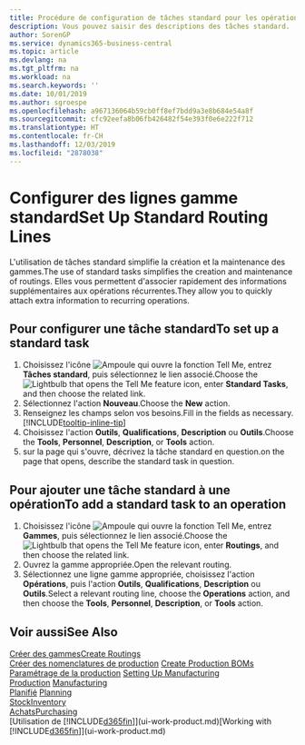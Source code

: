 ```yaml
---
title: Procédure de configuration de tâches standard pour les opérations | Microsoft Docs
description: Vous pouvez saisir des descriptions des tâches standard.
author: SorenGP
ms.service: dynamics365-business-central
ms.topic: article
ms.devlang: na
ms.tgt_pltfrm: na
ms.workload: na
ms.search.keywords: ''
ms.date: 10/01/2019
ms.author: sgroespe
ms.openlocfilehash: a967136064b59cb0ff8ef7bdd9a3e8b684e54a8f
ms.sourcegitcommit: cfc92eefa8b06fb426482f54e393f0e6e222f712
ms.translationtype: HT
ms.contentlocale: fr-CH
ms.lasthandoff: 12/03/2019
ms.locfileid: "2878038"
---
```

# <a name="set-up-standard-routing-lines"></a><span data-ttu-id="9208f-103">Configurer des lignes gamme standard</span><span class="sxs-lookup"><span data-stu-id="9208f-103">Set Up Standard Routing Lines</span></span>
<span data-ttu-id="9208f-104">L'utilisation de tâches standard simplifie la création et la maintenance des gammes.</span><span class="sxs-lookup"><span data-stu-id="9208f-104">The use of standard tasks simplifies the creation and maintenance of routings.</span></span> <span data-ttu-id="9208f-105">Elles vous permettent d'associer rapidement des informations supplémentaires aux opérations récurrentes.</span><span class="sxs-lookup"><span data-stu-id="9208f-105">They allow you to quickly attach extra information to recurring operations.</span></span>

## <a name="to-set-up-a-standard-task"></a><span data-ttu-id="9208f-106">Pour configurer une tâche standard</span><span class="sxs-lookup"><span data-stu-id="9208f-106">To set up a standard task</span></span>
1. <span data-ttu-id="9208f-107">Choisissez l'icône ![Ampoule qui ouvre la fonction Tell Me](media/ui-search/search_small.png "Dites-moi ce que vous voulez faire"), entrez **Tâches standard**, puis sélectionnez le lien associé.</span><span class="sxs-lookup"><span data-stu-id="9208f-107">Choose the ![Lightbulb that opens the Tell Me feature](media/ui-search/search_small.png "Tell me what you want to do") icon, enter **Standard Tasks**, and then choose the related link.</span></span>
2. <span data-ttu-id="9208f-108">Sélectionnez l'action **Nouveau**.</span><span class="sxs-lookup"><span data-stu-id="9208f-108">Choose the **New** action.</span></span>
3. <span data-ttu-id="9208f-109">Renseignez les champs selon vos besoins.</span><span class="sxs-lookup"><span data-stu-id="9208f-109">Fill in the fields as necessary.</span></span> [!INCLUDE[tooltip-inline-tip](includes/tooltip-inline-tip_md.md)]
4. <span data-ttu-id="9208f-110">Choisissez l'action **Outils**, **Qualifications**, **Description** ou **Outils**.</span><span class="sxs-lookup"><span data-stu-id="9208f-110">Choose the **Tools**, **Personnel**, **Description**, or **Tools** action.</span></span>
5. <span data-ttu-id="9208f-111">sur la page qui s'ouvre, décrivez la tâche standard en question.</span><span class="sxs-lookup"><span data-stu-id="9208f-111">on the page that opens, describe the standard task in question.</span></span>

## <a name="to-add-a-standard-task-to-an-operation"></a><span data-ttu-id="9208f-112">Pour ajouter une tâche standard à une opération</span><span class="sxs-lookup"><span data-stu-id="9208f-112">To add a standard task to an operation</span></span>
1. <span data-ttu-id="9208f-113">Choisissez l'icône ![Ampoule qui ouvre la fonction Tell Me](media/ui-search/search_small.png "Dites-moi ce que vous voulez faire"), entrez **Gammes**, puis sélectionnez le lien associé.</span><span class="sxs-lookup"><span data-stu-id="9208f-113">Choose the ![Lightbulb that opens the Tell Me feature](media/ui-search/search_small.png "Tell me what you want to do") icon, enter **Routings**, and then choose the related link.</span></span>
2. <span data-ttu-id="9208f-114">Ouvrez la gamme appropriée.</span><span class="sxs-lookup"><span data-stu-id="9208f-114">Open the relevant routing.</span></span>
3. <span data-ttu-id="9208f-115">Sélectionnez une ligne gamme appropriée, choisissez l'action **Opérations**, puis l'action **Outils**, **Qualifications**, **Description** ou **Outils**.</span><span class="sxs-lookup"><span data-stu-id="9208f-115">Select a relevant routing line, choose the **Operations** action, and then choose the **Tools**, **Personnel**, **Description**, or **Tools** action.</span></span>

## <a name="see-also"></a><span data-ttu-id="9208f-116">Voir aussi</span><span class="sxs-lookup"><span data-stu-id="9208f-116">See Also</span></span>  
[<span data-ttu-id="9208f-117">Créer des gammes</span><span class="sxs-lookup"><span data-stu-id="9208f-117">Create Routings</span></span>](production-how-to-create-routings.md)  
<span data-ttu-id="9208f-118">[Créer des nomenclatures de production](production-how-to-create-production-boms.md)   </span><span class="sxs-lookup"><span data-stu-id="9208f-118">[Create Production BOMs](production-how-to-create-production-boms.md)   </span></span>  
<span data-ttu-id="9208f-119">[Paramétrage de la production](production-configure-production-processes.md) </span><span class="sxs-lookup"><span data-stu-id="9208f-119">[Setting Up Manufacturing](production-configure-production-processes.md) </span></span>  
<span data-ttu-id="9208f-120">[Production](production-manage-manufacturing.md)  </span><span class="sxs-lookup"><span data-stu-id="9208f-120">[Manufacturing](production-manage-manufacturing.md)  </span></span>  
<span data-ttu-id="9208f-121">[Planifié](production-planning.md) </span><span class="sxs-lookup"><span data-stu-id="9208f-121">[Planning](production-planning.md) </span></span>  
[<span data-ttu-id="9208f-122">Stock</span><span class="sxs-lookup"><span data-stu-id="9208f-122">Inventory</span></span>](inventory-manage-inventory.md)  
[<span data-ttu-id="9208f-123">Achats</span><span class="sxs-lookup"><span data-stu-id="9208f-123">Purchasing</span></span>](purchasing-manage-purchasing.md)  
<span data-ttu-id="9208f-124">[Utilisation de [!INCLUDE[d365fin](includes/d365fin_md.md)]](ui-work-product.md)</span><span class="sxs-lookup"><span data-stu-id="9208f-124">[Working with [!INCLUDE[d365fin](includes/d365fin_md.md)]](ui-work-product.md)</span></span>  
